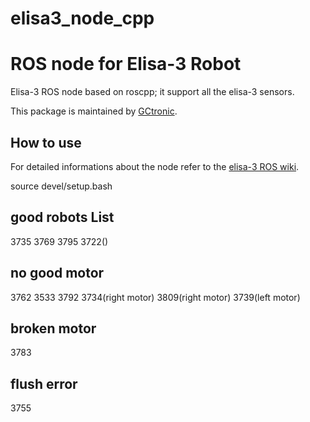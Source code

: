 # elisa3_node_cpp

# ROS node for Elisa-3 Robot
Elisa-3 ROS node based on roscpp; it support all the elisa-3 sensors.

This package is maintained by [GCtronic](http://www.gctronic.com/).

## How to use
For detailed informations about the node refer to the [elisa-3 ROS wiki](http://www.gctronic.com/doc/index.php/Elisa-3#ROS).

source devel/setup.bash


## good robots List

3735
3769
3795
3722()

## no good motor
3762
3533
3792
3734(right motor)
3809(right motor)
3739(left motor)


## broken motor
3783

## flush error
3755

